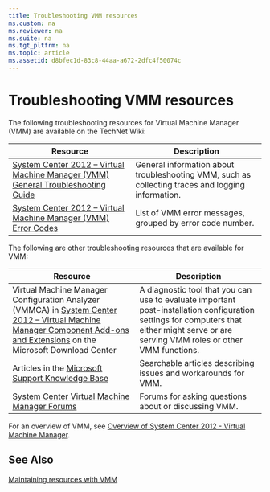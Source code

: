 ```yaml
---
title: Troubleshooting VMM resources
ms.custom: na
ms.reviewer: na
ms.suite: na
ms.tgt_pltfrm: na
ms.topic: article
ms.assetid: d8bfec1d-83c8-44aa-a672-2dfc4f50074c
---
```

# Troubleshooting VMM resources
The following troubleshooting resources for Virtual Machine Manager (VMM) are available on the TechNet Wiki:

|Resource|Description|
|------------|---------------|
|[System Center 2012 – Virtual Machine Manager (VMM) General Troubleshooting Guide](http://social.technet.microsoft.com/wiki/contents/articles/8826.system-center-2012-virtual-machine-manager-vmm-general-troubleshooting-guide.aspx)|General information about troubleshooting VMM, such as collecting traces and logging information.|
|[System Center 2012 – Virtual Machine Manager (VMM) Error Codes](http://social.technet.microsoft.com/wiki/contents/articles/4906.system-center-2012-portal-virtual-machine-manager-vmm-error-codes.aspx)|List of VMM error messages, grouped by error code number.|

The following are other troubleshooting resources that are available for VMM:

|Resource|Description|
|------------|---------------|
|Virtual Machine Manager Configuration Analyzer (VMMCA) in [System Center 2012 – Virtual Machine Manager Component Add-ons and Extensions](http://www.microsoft.com/en-us/download/details.aspx?id=29309) on the Microsoft Download Center|A diagnostic tool that you can use to evaluate important post-installation configuration settings for computers that either might serve or are serving VMM roles or other VMM functions.|
|Articles in the [Microsoft Support Knowledge Base](http://support.microsoft.com)|Searchable articles describing issues and workarounds for VMM.|
|[System Center Virtual Machine Manager Forums](https://social.technet.microsoft.com/Forums/systemcenter/home?category=virtualmachinemanager)|Forums for asking questions about or discussing VMM.|

For an overview of VMM, see [Overview of System Center 2012 - Virtual Machine Manager](http://technet.microsoft.com/library/gg671827.aspx).

## See Also
[Maintaining resources with VMM](Maintaining-resources-with-VMM.md)


